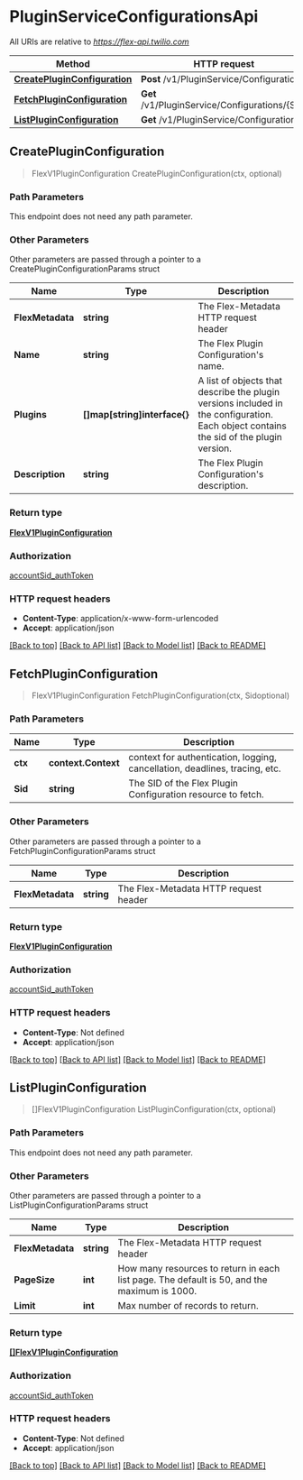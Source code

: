 # PluginServiceConfigurationsApi

All URIs are relative to *https://flex-api.twilio.com*

Method | HTTP request | Description
------------- | ------------- | -------------
[**CreatePluginConfiguration**](PluginServiceConfigurationsApi.md#CreatePluginConfiguration) | **Post** /v1/PluginService/Configurations | 
[**FetchPluginConfiguration**](PluginServiceConfigurationsApi.md#FetchPluginConfiguration) | **Get** /v1/PluginService/Configurations/{Sid} | 
[**ListPluginConfiguration**](PluginServiceConfigurationsApi.md#ListPluginConfiguration) | **Get** /v1/PluginService/Configurations | 



## CreatePluginConfiguration

> FlexV1PluginConfiguration CreatePluginConfiguration(ctx, optional)





### Path Parameters

This endpoint does not need any path parameter.

### Other Parameters

Other parameters are passed through a pointer to a CreatePluginConfigurationParams struct


Name | Type | Description
------------- | ------------- | -------------
**FlexMetadata** | **string** | The Flex-Metadata HTTP request header
**Name** | **string** | The Flex Plugin Configuration's name.
**Plugins** | **[]map[string]interface{}** | A list of objects that describe the plugin versions included in the configuration. Each object contains the sid of the plugin version.
**Description** | **string** | The Flex Plugin Configuration's description.

### Return type

[**FlexV1PluginConfiguration**](FlexV1PluginConfiguration.md)

### Authorization

[accountSid_authToken](../README.md#accountSid_authToken)

### HTTP request headers

- **Content-Type**: application/x-www-form-urlencoded
- **Accept**: application/json

[[Back to top]](#) [[Back to API list]](../README.md#documentation-for-api-endpoints)
[[Back to Model list]](../README.md#documentation-for-models)
[[Back to README]](../README.md)


## FetchPluginConfiguration

> FlexV1PluginConfiguration FetchPluginConfiguration(ctx, Sidoptional)





### Path Parameters


Name | Type | Description
------------- | ------------- | -------------
**ctx** | **context.Context** | context for authentication, logging, cancellation, deadlines, tracing, etc.
**Sid** | **string** | The SID of the Flex Plugin Configuration resource to fetch.

### Other Parameters

Other parameters are passed through a pointer to a FetchPluginConfigurationParams struct


Name | Type | Description
------------- | ------------- | -------------
**FlexMetadata** | **string** | The Flex-Metadata HTTP request header

### Return type

[**FlexV1PluginConfiguration**](FlexV1PluginConfiguration.md)

### Authorization

[accountSid_authToken](../README.md#accountSid_authToken)

### HTTP request headers

- **Content-Type**: Not defined
- **Accept**: application/json

[[Back to top]](#) [[Back to API list]](../README.md#documentation-for-api-endpoints)
[[Back to Model list]](../README.md#documentation-for-models)
[[Back to README]](../README.md)


## ListPluginConfiguration

> []FlexV1PluginConfiguration ListPluginConfiguration(ctx, optional)





### Path Parameters

This endpoint does not need any path parameter.

### Other Parameters

Other parameters are passed through a pointer to a ListPluginConfigurationParams struct


Name | Type | Description
------------- | ------------- | -------------
**FlexMetadata** | **string** | The Flex-Metadata HTTP request header
**PageSize** | **int** | How many resources to return in each list page. The default is 50, and the maximum is 1000.
**Limit** | **int** | Max number of records to return.

### Return type

[**[]FlexV1PluginConfiguration**](FlexV1PluginConfiguration.md)

### Authorization

[accountSid_authToken](../README.md#accountSid_authToken)

### HTTP request headers

- **Content-Type**: Not defined
- **Accept**: application/json

[[Back to top]](#) [[Back to API list]](../README.md#documentation-for-api-endpoints)
[[Back to Model list]](../README.md#documentation-for-models)
[[Back to README]](../README.md)

